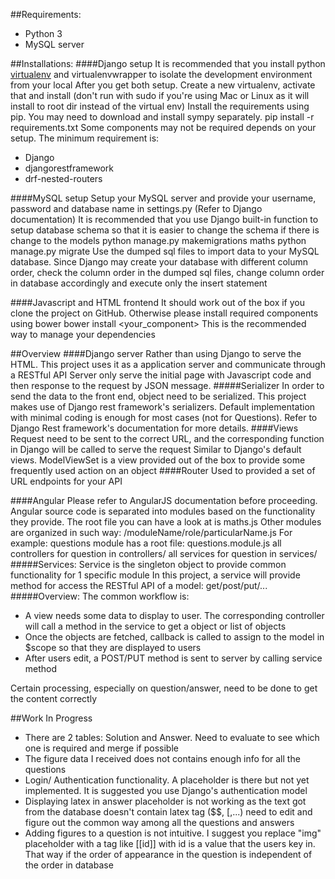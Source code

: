 ##Requirements:
* Python 3
* MySQL server

##Installations:
####Django setup
It is recommended that you install python [virtualenv](http://docs.python-guide.org/en/latest/dev/virtualenvs/) and virtualenvwrapper to isolate the development environment from your local 
After you get both setup. Create a new virtualenv, activate that and install (don't run with sudo if you're using Mac or Linux as it will install to root dir instead of the virtual env)
Install the requirements using pip. You may need to download and install sympy separately.
    pip install -r requirements.txt
Some components may not be required depends on your setup. The minimum requirement is:
* Django
* djangorestframework
* drf-nested-routers

####MySQL setup
Setup your MySQL server and provide your username, password and database name in settings.py (Refer to Django documentation)
It is recommended that you use Django built-in function to setup database schema so that it is easier to change the schema
if there is change to the models
    python manage.py makemigrations maths
    python manage.py migrate
Use the dumped sql files to import data to your MySQL database. Since Django may create your database with different column
order, check the column order in the dumped sql files, change column order in database accordingly and execute only the insert statement

####Javascript and HTML frontend
It should work out of the box if you clone the project on GitHub. Otherwise please install required components using bower
    bower install <your_component>
This is the recommended way to manage your dependencies

##Overview
####Django server
Rather than using Django to serve the HTML. This project uses it as a application server and communicate through a RESTful API
Server only serve the initial page with Javascript code and then response to the request by JSON message.
#####Serializer
In order to send the data to the front end, object need to be serialized. This project makes use of Django rest framework's serializers. Default implementation with minimal coding is enough for most cases (not for Questions). Refer to Django Rest framework's documentation for more details.
####Views
Request need to be sent to the correct URL, and the corresponding function in Django will be called to serve the request
Similar to Django's default views. ModelViewSet is a view provided out of the box to provide some frequently used action on an object
####Router
Used to provided a set of URL endpoints for your API


####Angular
Please refer to AngularJS documentation before proceeding.
Angular source code is separated into modules based on the functionality they provide. The root file you can have a look at is maths.js
Other modules are organized in such way: /moduleName/role/particularName.js
For example:
questions module has a root file: questions.module.js 
all controllers for question in controllers/
all services for question in services/
#####Services:
Service is the singleton object to provide common functionality for 1 specific module
In this project, a service will provide method for access the RESTful API of a model: get/post/put/...
#####Overview:
The common workflow is:
* A view needs some data to display to user. The corresponding controller will call a method in the service to get a object or list of objects
* Once the objects are fetched, callback is called to assign to the model in $scope so that they are displayed to users
* After users edit, a POST/PUT method is sent to server by calling service method

Certain processing, especially on question/answer, need to be done to get the content correctly

##Work In Progress
* There are 2 tables: Solution and Answer. Need to evaluate to see which one is required and merge if possible
* The figure data I received does not contains enough info for all the questions
* Login/ Authentication functionality. A placeholder is there but not yet implemented. It is suggested you use Django's authentication model
* Displaying latex in answer placeholder is not working as the text got from the database doesn't contain latex tag ($$, [\,...) need to edit and figure out the common way among all the questions and answers
* Adding figures to a question is not intuitive. I suggest you replace "img" placeholder with a tag like [[id]] with id is a value that the users key in. That way if the order of appearance in the question is independent of the order in database
